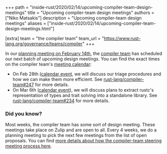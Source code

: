 +++
path = "inside-rust/2020/02/14/upcoming-compiler-team-design-meetings"
title = "Upcoming compiler-team design meetings"
authors = ["Niko Matsakis"]
description = "Upcoming compiler-team design meetings"
aliases = ["inside-rust/2020/02/14/upcoming-compiler-team-design-meetings.html"]

[extra]
team = "the compiler team"
team_url = "https://www.rust-lang.org/governance/teams/compiler"
+++

In our [planning meeting on February 14th][pm], the [compiler team] has scheduled our
next batch of upcoming design meetings. You can find the exact times
on the compiler team's [meeting calendar]:

* On Feb 28th ([calendar event][ce1], we will discuss our triage
  procedures and how we can make them more efficient. See
  [rust-lang/compiler-team#247] for more details.
* On Mar 6th ([calendar event][ce2]), we will discuss plans to extract
  rustc's representation of types and trait solving into a standalone
  library. See [rust-lang/compiler-team#234] for more details.

[pm]: https://zulip-archive.rust-lang.org/131828tcompiler/33384planningmeeting20200214.html
[rust-analyzer]: https://github.com/rust-analyzer/rust-analyzer/
[ce1]: https://calendar.google.com/event?action=TEMPLATE&tmeid=NXY1bWhwYm1tMzRydDNwaWc5dmJjdGNiM3QgNnU1cnJ0Y2U2bHJ0djA3cGZpM2RhbWdqdXNAZw&tmsrc=6u5rrtce6lrtv07pfi3damgjus%40group.calendar.google.com
[ce2]: https://calendar.google.com/event?action=TEMPLATE&tmeid=MXBkOXZtcWxyaTk4bHFpN202bTE5bTg0OWsgNnU1cnJ0Y2U2bHJ0djA3cGZpM2RhbWdqdXNAZw&tmsrc=6u5rrtce6lrtv07pfi3damgjus%40group.calendar.google.com
[rust-lang/compiler-team#247]: https://github.com/rust-lang/compiler-team/issues/247
[rust-lang/compiler-team#234]: https://github.com/rust-lang/compiler-team/issues/234

### Did you know?

Most weeks, the compiler team has some sort of design meeting. These
meetings take place on Zulip and are open to all. Every 4 weeks, we do
a planning meeting to pick the next few meetings from the list of open
proposals. You can find [more details about how the compiler-team
steering meeting process here][details].

[details]: https://rust-lang.github.io/compiler-team/about/steering-meeting/
[meeting calendar]: https://rust-lang.github.io/compiler-team/#meeting-calendar
[compiler team]: https://www.rust-lang.org/governance/teams/compiler
